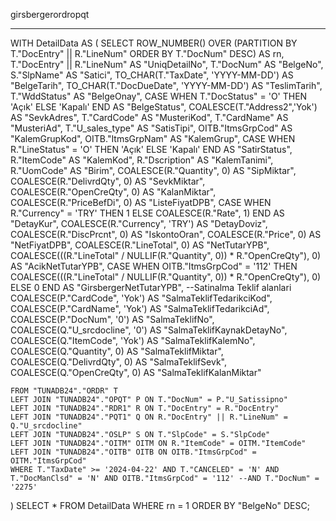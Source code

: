 girsbergerordropqt

***
WITH DetailData AS (
    SELECT
        ROW_NUMBER() OVER (PARTITION BY T."DocEntry" || R."LineNum" ORDER BY T."DocNum" DESC) AS rn,
        T."DocEntry" || R."LineNum" AS "UniqDetailNo",
        T."DocNum"  AS "BelgeNo",
        S."SlpName" AS "Satici",
        TO_CHAR(T."TaxDate", 'YYYY-MM-DD') AS "BelgeTarih",
        TO_CHAR(T."DocDueDate", 'YYYY-MM-DD') AS "TeslimTarih",
        T."WddStatus" AS "BelgeOnay",
        CASE WHEN T."DocStatus" = 'O' THEN 'Açık' ELSE 'Kapalı' END AS "BelgeStatus",
        COALESCE(T."Address2",'Yok') AS "SevkAdres",
        T."CardCode" AS "MusteriKod",
        T."CardName" AS "MusteriAd",
        T."U_sales_type" AS "SatisTipi",
        OITB."ItmsGrpCod" AS "KalemGrupKod",
        OITB."ItmsGrpNam" AS "KalemGrup",
        CASE WHEN R."LineStatus" = 'O' THEN 'Açık' ELSE 'Kapalı' END AS "SatirStatus",
        R."ItemCode" AS "KalemKod",
        R."Dscription" AS "KalemTanimi",
        R."UomCode" AS "Birim",
        COALESCE(R."Quantity", 0) AS "SipMiktar",
        COALESCE(R."DelivrdQty", 0) AS "SevkMiktar",
        COALESCE(R."OpenCreQty", 0) AS "KalanMiktar",
        COALESCE(R."PriceBefDi", 0) AS "ListeFiyatDPB",
        CASE WHEN R."Currency" = 'TRY' THEN 1 ELSE COALESCE(R."Rate", 1) END AS "DetayKur",
        COALESCE(R."Currency", 'TRY') AS "DetayDoviz",
        COALESCE(R."DiscPrcnt", 0) AS "IskontoOran",
        COALESCE(R."Price", 0) AS "NetFiyatDPB",
        COALESCE(R."LineTotal", 0) AS "NetTutarYPB",
        COALESCE(((R."LineTotal" / NULLIF(R."Quantity", 0)) * R."OpenCreQty"), 0) AS "AcikNetTutarYPB",
        CASE WHEN OITB."ItmsGrpCod" = '112' THEN COALESCE(((R."LineTotal" / NULLIF(R."Quantity", 0)) * R."OpenCreQty"), 0) ELSE 0 END AS "GirsbergerNetTutarYPB",
        --Satinalma Teklif alanlari
        COALESCE(P."CardCode", 'Yok') AS "SalmaTeklifTedarikciKod",
        COALESCE(P."CardName", 'Yok') AS "SalmaTeklifTedarikciAd",
        COALESCE(P."DocNum", '0') AS "SalmaTeklifNo",
        COALESCE(Q."U_srcdocline", '0') AS "SalmaTeklifKaynakDetayNo",
        COALESCE(Q."ItemCode", 'Yok') AS "SalmaTeklifKalemNo",
        COALESCE(Q."Quantity", 0)   AS "SalmaTeklifMiktar",
        COALESCE(Q."DelivrdQty", 0)  AS "SalmaTeklifSevk",
        COALESCE(Q."OpenCreQty", 0) AS "SalmaTeklifKalanMiktar"

    FROM "TUNADB24"."ORDR" T
    LEFT JOIN "TUNADB24"."OPQT" P ON T."DocNum" = P."U_Satissipno"
    LEFT JOIN "TUNADB24"."RDR1" R ON T."DocEntry" = R."DocEntry"
    LEFT JOIN "TUNADB24"."PQT1" Q ON R."DocEntry" || R."LineNum" = Q."U_srcdocline"
    LEFT JOIN "TUNADB24"."OSLP" S ON T."SlpCode" = S."SlpCode"
    LEFT JOIN "TUNADB24"."OITM" OITM ON R."ItemCode" = OITM."ItemCode"
    LEFT JOIN "TUNADB24"."OITB" OITB ON OITB."ItmsGrpCod" = OITM."ItmsGrpCod"
    WHERE T."TaxDate" >= '2024-04-22' AND T."CANCELED" = 'N' AND T."DocManClsd" = 'N' AND OITB."ItmsGrpCod" = '112' --AND T."DocNum" = '2275'
)
SELECT *
FROM DetailData
WHERE rn = 1 
ORDER BY "BelgeNo" DESC;